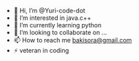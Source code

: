 - 👋 Hi, I’m @Yuri-code-dot
- 👀 I’m interested in java.c++
- 🌱 I’m currently learning python 
- 💞️ I’m looking to collaborate on ...
- 📫 How to reach me bakisora@gmail.com
- ⚡ veteran in coding 
<!---
Yuri-code-dot/Yuri-code-dot is a ✨ special ✨ repository because its `README.md` (this file) appears on your GitHub profile.
You can click the Preview link to take a look at your changes.
--->
<!---
Yuri-code-dot/Yuri-code-dot is a ✨ special ✨ repository because its `README.md` (this file) appears on your GitHub profile.
You can click the Preview link to take a look at your changes.
--->
